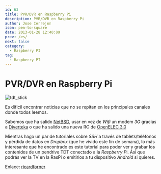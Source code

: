 ```yaml
---
id: 63
title: PVR/DVR en Raspberry Pi 
description: PVR/DVR en Raspberry Pi
author: Jose Cerrejon
icon: pen-to-square
date: 2013-01-28 12:40:00
prev: /es/
next: false
category:
  - Raspberry PI
tag:
  - Raspberry PI
---
```


# PVR/DVR en Raspberry Pi 

![tdt_stick](/images/Easy_TV_USB_TDT_Stick.jpg)

Es dificil encontrar noticias que no se repitan en los principales canales donde todos leemos. 

Sabemos que ha salido [NetBSD](http://www.raspberrypi.org/archives/tag/netbsd), usar en vez de *Wifi* un modem *3G* gracias a [Diverteka](http://www.diverteka.com/?p=959) o que ha salido una nueva RC de [OpenELEC 3.0](http://blog.thestateofme.com/2013/01/26/openelec-3-0-rc2/)

Mientras hago un par de tutoriales sobre *SSH* a través de tablets/teléfonos y pérdida de datos en *Dropbox* (que he vivido este fin de semana), lo más interesante que he encontrado es este tutorial para poder ver y grabar los contenidos de un pendrive TDT conectado a la *Raspberry P*i. Así que podrás ver la TV en la RasPi o emitirlos a tu dispositivo *Android* si quieres.

Enlace: [ricardforner](http://ricardforner.blogspot.com.es/2013/01/pvr-en-raspberry-pi.html)